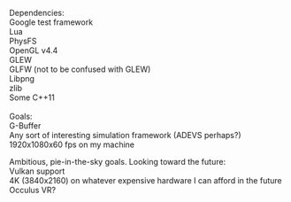 Dependencies: <br>
    Google test framework <br>
    Lua <br>
    PhysFS <br>
    OpenGL v4.4<br>
    GLEW<br>
    GLFW (not to be confused with GLEW)<br>
    Libpng<br>
    zlib<br>
    Some C++11<br>
<br>
Goals:<br>
    G-Buffer<br>
    Any sort of interesting simulation framework (ADEVS perhaps?)<br>
    1920x1080x60 fps on my machine<br>

Ambitious, pie-in-the-sky goals. Looking toward the future:<br>
    Vulkan support<br>
    4K (3840x2160) on whatever expensive hardware I can afford in the future<br>
	Occulus VR?
